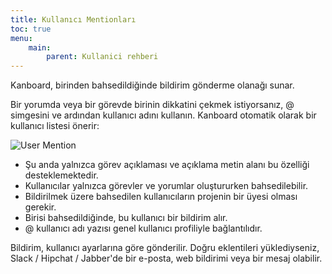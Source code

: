 ```yaml
---
title: Kullanıcı Mentionları
toc: true
menu:
    main:
        parent: Kullanici rehberi
---
```


Kanboard, birinden bahsedildiğinde bildirim gönderme olanağı sunar.

Bir yorumda veya bir görevde birinin dikkatini çekmek istiyorsanız, @ simgesini ve ardından kullanıcı adını kullanın.
Kanboard otomatik olarak bir kullanıcı listesi önerir:

![User Mention](/images/v1/user-mentions.png)

- Şu anda yalnızca görev açıklaması ve açıklama metin alanı bu özelliği desteklemektedir.
- Kullanıcılar yalnızca görevler ve yorumlar oluştururken bahsedilebilir.
- Bildirilmek üzere bahsedilen kullanıcıların projenin bir üyesi olması gerekir.
- Birisi bahsedildiğinde, bu kullanıcı bir bildirim alır.
- @ kullanıcı adı yazısı genel kullanıcı profiliyle bağlantılıdır.

Bildirim, kullanıcı ayarlarına göre gönderilir. Doğru eklentileri yüklediyseniz, Slack / Hipchat / Jabber'de bir e-posta, web bildirimi veya bir mesaj olabilir.
